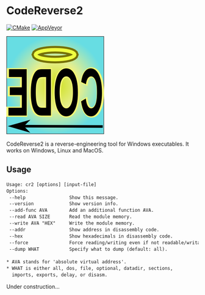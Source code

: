 # CodeReverse2

[![CMake](https://github.com/katahiromz/CodeReverse2/actions/workflows/cmake.yml/badge.svg)](https://github.com/katahiromz/CodeReverse2/actions/workflows/cmake.yml) [![AppVeyor](https://ci.appveyor.com/api/projects/status/edlugu5nm86snvou?svg=true)](https://ci.appveyor.com/project/katahiromz/codereverse2)

![CodeReverse](CodeReverse.png)

CodeReverse2 is a reverse-engineering tool for Windows executables.
It works on Windows, Linux and MacOS.

## Usage

```txt
Usage: cr2 [options] [input-file]
Options:
 --help                Show this message.
 --version             Show version info.
 --add-func AVA        Add an additional function AVA.
 --read AVA SIZE       Read the module memory.
 --write AVA "HEX"     Write the module memory.
 --addr                Show address in disassembly code.
 --hex                 Show hexadecimals in disassembly code.
 --force               Force reading/writing even if not readable/writable.
 --dump WHAT           Specify what to dump (default: all).

* AVA stands for 'absolute virtual address'.
* WHAT is either all, dos, file, optional, datadir, sections,
  imports, exports, delay, or disasm.
```

Under construction...
